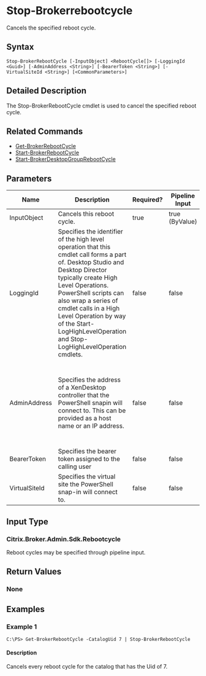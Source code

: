 ﻿
# Stop-Brokerrebootcycle
Cancels the specified reboot cycle.
## Syntax
```
Stop-BrokerRebootCycle [-InputObject] <RebootCycle[]> [-LoggingId <Guid>] [-AdminAddress <String>] [-BearerToken <String>] [-VirtualSiteId <String>] [<CommonParameters>]
```
## Detailed Description
The Stop-BrokerRebootCycle cmdlet is used to cancel the specified reboot cycle.


## Related Commands

* [Get-BrokerRebootCycle](./Get-BrokerRebootCycle/)
* [Start-BrokerRebootCycle](./Start-BrokerRebootCycle/)
* [Start-BrokerDesktopGroupRebootCycle](./Start-BrokerDesktopGroupRebootCycle/)
## Parameters
| Name   | Description | Required? | Pipeline Input | Default Value |
| --- | --- | --- | --- | --- |
| InputObject | Cancels this reboot cycle. | true | true (ByValue) |  |
| LoggingId | Specifies the identifier of the high level operation that this cmdlet call forms a part of. Desktop Studio and Desktop Director typically create High Level Operations. PowerShell scripts can also wrap a series of cmdlet calls in a High Level Operation by way of the Start-LogHighLevelOperation and Stop-LogHighLevelOperation cmdlets. | false | false |  |
| AdminAddress | Specifies the address of a XenDesktop controller that the PowerShell snapin will connect to. This can be provided as a host name or an IP address. | false | false | Localhost. Once a value is provided by any cmdlet, this value will become the default. |
| BearerToken | Specifies the bearer token assigned to the calling user | false | false |  |
| VirtualSiteId | Specifies the virtual site the PowerShell snap-in will connect to. | false | false |  |

## Input Type

### Citrix.Broker.Admin.Sdk.Rebootcycle
Reboot cycles may be specified through pipeline input.
## Return Values

### None

## Examples

### Example 1
```
C:\PS> Get-BrokerRebootCycle -CatalogUid 7 | Stop-BrokerRebootCycle
```
#### Description
Cancels every reboot cycle for the catalog that has the Uid of 7.
